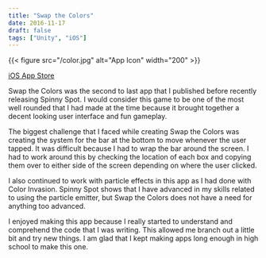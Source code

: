 ```yaml
---
title: "Swap the Colors"
date: 2016-11-17
draft: false
tags: ["Unity", "iOS"]
---
```


{{< figure src="/color.jpg" alt="App Icon" width="200" >}}

[iOS App Store](https://apps.apple.com/us/app/swap-the-colors/id1121414504)

Swap the Colors was the second to last app that I published before recently releasing Spinny Spot. I would consider this game to be one of the most well rounded that I had made at the time because it brought together a decent looking user interface and fun gameplay.

The biggest challenge that I faced while creating Swap the Colors was creating the system for the bar at the bottom to move whenever the user tapped. It was difficult because I had to wrap the bar around the screen. I had to work around this by checking the location of each box and copying them over to either side of the screen depending on where the user clicked.

I also continued to work with particle effects in this app as I had done with Color Invasion. Spinny Spot shows that I have advanced in my skills related to using the particle emitter, but Swap the Colors does not have a need for anything too advanced.

I enjoyed making this app because I really started to understand and comprehend the code that I was writing. This allowed me branch out a little bit and try new things. I am glad that I kept making apps long enough in high school to make this one.
